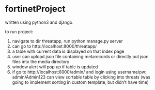 # fortinetProject

written using python3 and django.

to run project: 
1) navigate to dir threatapp, run python manage.py server
2) can go to http://localhost:8000/threatapp/
3) a table with current data is displayed on that index page
4) user can upload json file containing metarecords or 
   directly put json files into the media directory
5) window alert will pop up if table is updated
6) if go to http://localhost:8000/admin/ and login using username/pw: admin/Admin123
   can view sortable table by clicking into threats (was going to implement sorting
   in custom template, but didn't have time)
